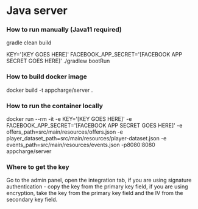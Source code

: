 # Java server
### How to run manually (Java11 required)
gradle clean build

KEY='[KEY GOES HERE]' FACEBOOK_APP_SECRET='[FACEBOOK APP SECRET GOES HERE]' ./gradlew bootRun

### How to build docker image
docker build -t appcharge/server .

### How to run the container locally
docker run --rm -it -e KEY='[KEY GOES HERE]' -e FACEBOOK_APP_SECRET='[FACEBOOK APP SECRET GOES HERE]' -e offers_path=src/main/resources/offers.json -e player_dataset_path=src/main/resources/player-dataset.json -e events_path=src/main/resources/events.json -p8080:8080 appcharge/server

### Where to get the key
Go to the admin panel, open the integration tab, if you are using signature authentication - copy the key from the primary key field, if you are using encryption, take the key from the primary key field and the IV from the secondary key field.
